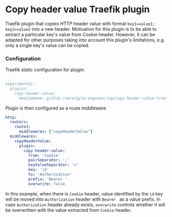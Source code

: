 # Copy header value Traefik plugin

Traefik plugin that copies HTTP header value with format `key1=value1; key2=value2` into a new 
header. Motivation for this plugin is to be able to extract a particular key's value from Cookie 
header. However, it can be adapted for other purposes taking into account this plugin's 
limitations, e.g. only a single key's value can be copied.

### Configuration

Traefik static configuration for plugin:

```.yaml
...
experimental:
  plugins:
    copy-header-value:
      moduleName: github.com/argyle-engineering/copy-header-value-traefik-plugin
```

Plugin is then configured as a route middleware

```.yaml
http:
  routers:
    route1:
      middlewares: ["copyHeaderValue"]
  middlewares:
    copyHeaderValue:
      plugin:
        copy-header-value:
          from: 'Cookie'
          pairSeparator: ';'            
          keyValueSeparator: '='
          key: 'id'
          to: 'Authorization'
          prefix: 'Bearer '
          overwrite: false
```

In this example, when there is `Cookie` header, value identified by the `id` key will be moved
into `Authorization` header with `Bearer ` as a value prefix. In case `Authorization` header 
already exists, `overwrite` controls whether it will be overwritten with the value extracted from 
`Cookie` header.

